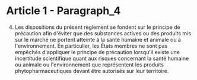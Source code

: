# Article 1 - Paragraph_4

4. Les dispositions du présent règlement se fondent sur le principe de précaution afin d'éviter que des substances actives ou des produits mis sur le marché ne portent atteinte à la santé humaine et animale ou à l'environnement. En particulier, les États membres ne sont pas empêchés d'appliquer le principe de précaution lorsqu'il existe une incertitude scientifique quant aux risques concernant la santé humaine ou animale ou l'environnement que représentent les produits phytopharmaceutiques devant être autorisés sur leur territoire.